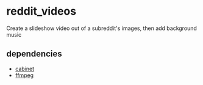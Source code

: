 # reddit_videos

Create a slideshow video out of a subreddit's images, then add background music

## dependencies
- [cabinet](https://pypi.org/project/cabinet/)
- [ffmpeg](https://ffmpeg.org/)